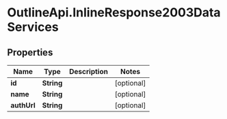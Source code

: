 # OutlineApi.InlineResponse2003DataServices

## Properties
Name | Type | Description | Notes
------------ | ------------- | ------------- | -------------
**id** | **String** |  | [optional] 
**name** | **String** |  | [optional] 
**authUrl** | **String** |  | [optional] 
